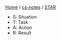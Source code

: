 [Home](https://mengxianbin.github.io) /
[cs-notes](https://mengxianbin.github.io/cs-notes/content) /
[STAR](https://mengxianbin.github.io/cs-notes/content/STAR)

* S: Situation
* T: Task
* A: Action
* R: Result